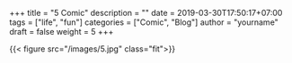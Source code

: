 +++
title = "5 Comic"
description = ""
date = 2019-03-30T17:50:17+07:00
tags = ["life", "fun"]
categories = ["Comic", "Blog"]
author = "yourname"
draft = false
weight = 5
+++

{{< figure src="/images/5.jpg" class="fit">}}

